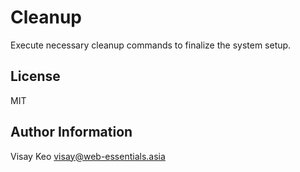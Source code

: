 Cleanup
=======

Execute necessary cleanup commands to finalize the system setup.

License
-------

MIT

Author Information
------------------

Visay Keo <visay@web-essentials.asia>
